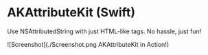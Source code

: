 AKAttributeKit (Swift)
======================

Use NSAttributedString with just HTML-like tags. No hassle, just fun!

![Screenshot](./Screenshot.png AKAttributeKit in Action!)
